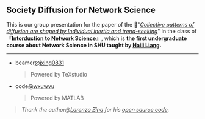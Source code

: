 ## Society Diffusion for Network Science

This is our group presentation for the paper of the 📃"*[Collective patterns of diffusion are shaped by Individual inertia and trend-seeking](https://doi.org/10.1038/s41467-021-25953-1)*" in the class of 『**[Intorduction to Network Science](http://mooc1.elearning.shu.edu.cn/mycourse/studentcourse?courseId=227845011&clazzid=61709981&enc=4e2cfaac316455ff9b10dac6526179a4)**』, which is **the first undergraduate course about Network Science in SHU taught by [Haili Liang](http://haililiang.academic.site/).**

---

- beamer[@jxing0831](https://github.com/jxing0831)
  > Powered by TeXstudio

- code[@wxuwvu](https://github.com/wxuwvu)
  > Powered by MATLAB
  
 > *Thank the author@[Lorenzo Zino](https://github.com/lzino90) for his [open source code](https://github.com/lzino90/diffusion/tree/v1.0).*
        
